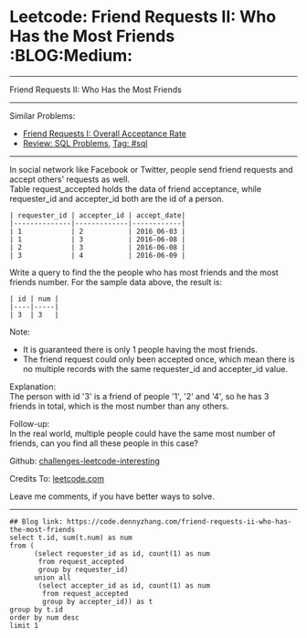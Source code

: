 # Leetcode: Friend Requests II: Who Has the Most Friends     :BLOG:Medium:


---

Friend Requests II: Who Has the Most Friends  

---

Similar Problems:  
-   [Friend Requests I: Overall Acceptance Rate](https://code.dennyzhang.com/friend-requests-i-overall-acceptance-rate)
-   [Review: SQL Problems](https://code.dennyzhang.com/review-sql), [Tag: #sql](https://code.dennyzhang.com/tag/sql)

---

In social network like Facebook or Twitter, people send friend requests and accept others' requests as well.  
Table request\_accepted holds the data of friend acceptance, while requester\_id and accepter\_id both are the id of a person.  

    | requester_id | accepter_id | accept_date|
    |--------------|-------------|------------|
    | 1            | 2           | 2016_06-03 |
    | 1            | 3           | 2016-06-08 |
    | 2            | 3           | 2016-06-08 |
    | 3            | 4           | 2016-06-09 |

Write a query to find the the people who has most friends and the most friends number. For the sample data above, the result is:  

    | id | num |
    |----|-----|
    | 3  | 3   |

Note:  
-   It is guaranteed there is only 1 people having the most friends.
-   The friend request could only been accepted once, which mean there is no multiple records with the same requester\_id and accepter\_id value.

Explanation:  
The person with id '3' is a friend of people '1', '2' and '4', so he has 3 friends in total, which is the most number than any others.  

Follow-up:  
In the real world, multiple people could have the same most number of friends, can you find all these people in this case?  

Github: [challenges-leetcode-interesting](https://github.com/DennyZhang/challenges-leetcode-interesting/tree/master/friend-requests-ii-who-has-the-most-friends)  

Credits To: [leetcode.com](https://leetcode.com/problems/friend-requests-ii-who-has-the-most-friends/description/)  

Leave me comments, if you have better ways to solve.  

---

    ## Blog link: https://code.dennyzhang.com/friend-requests-ii-who-has-the-most-friends
    select t.id, sum(t.num) as num
    from (
          (select requester_id as id, count(1) as num
           from request_accepted
           group by requester_id)
          union all
           (select accepter_id as id, count(1) as num
            from request_accepted
            group by accepter_id)) as t
    group by t.id
    order by num desc
    limit 1